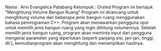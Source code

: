 Nama : Arin Evangelica Patabang 
Kelompok : Orsted
Program ini bertajuk "Menghitung Volume Bangun Ruang" 
Program ini dirancang untuk menghitung volume dari beberapa jenis bangun ruang menggunakan bahasa pemrograman C++. 
Program akan menawarkan pengguna opsi untuk memilih jenis bangun ruang yang ingin dihitung volumennya.
Setelah memilih jenis bangun ruang, program akan meminta input dari pengguna mengenai parameter yang diperlukan (seperti panjang sisi, jari-jari, tinggi, dll.), 
kemudianprogram akan menghitung dan menampilkan hasilnya.


